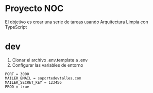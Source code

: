 # Proyecto NOC

El objetivo es crear una serie de tareas usando Arquitectura Limpia con TypeScript

# dev
1. Clonar el archivo .env.template a .env
2. Configurar las variables de entorno
```
PORT = 3000
MAILER_EMAIL = soportedevtalles.com
MAILER_SECRET_KEY = 123456
PROD = true
```
